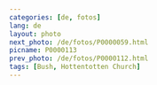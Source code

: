 ```yaml
---
categories: [de, fotos]
lang: de
layout: photo
next_photo: /de/fotos/P0000059.html
picname: P0000113
prev_photo: /de/fotos/P0000112.html
tags: [Bush, Hottentotten Church]
---
```

